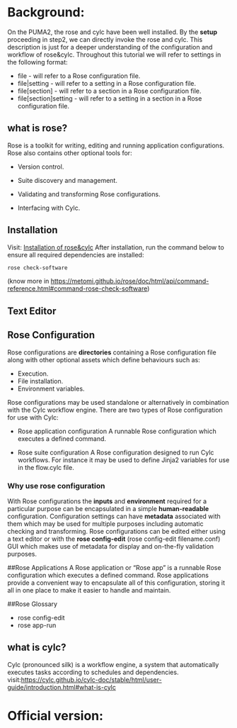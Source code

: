 # **Background:**  
On the PUMA2, the rose and cylc have been well installed. By the **setup** proceeding in step2, we can directly invoke the rose and cylc. This description is just for a deeper understanding of the configuration and workflow of rose&cylc.
Throughout this tutorial we will refer to settings in the following format:
- file - will refer to a Rose configuration file.
- file|setting - will refer to a setting in a Rose configuration file.
- file[section] - will refer to a section in a Rose configuration file.
- file[section]setting - will refer to a setting in a section in a Rose configuration file.

## what is rose?
Rose is a toolkit for writing, editing and running application configurations.
Rose also contains other optional tools for:

- Version control.

- Suite discovery and management.

- Validating and transforming Rose configurations.

- Interfacing with Cylc.  
    
## Installation
Visit: [Installation of rose&cylc](https://metomi.github.io/rose/doc/html/tutorial/rose/index.html)
After installation, run the command below to ensure all required dependencies are installed:
```bash
rose check-software
```
(know more in https://metomi.github.io/rose/doc/html/api/command-reference.html#command-rose-check-software)
## Text Editor
## Rose Configuration
Rose configurations are **directories** containing a Rose configuration file along with other optional assets which define behaviours such as:
- Execution.
- File installation.
- Environment variables.

Rose configurations may be used standalone or alternatively in combination with the Cylc workflow engine. There are two types of Rose configuration for use with Cylc:

- Rose application configuration
A runnable Rose configuration which executes a defined command.

- Rose suite configuration
A Rose configuration designed to run Cylc workflows. For instance it may be used to define Jinja2 variables for use in the flow.cylc file.

### Why use rose configuration
With Rose configurations the **inputs** and **environment** required for a particular purpose can be encapsulated in a simple **human-readable** configuration.
Configuration settings can have **metadata** associated with them which may be used for multiple purposes including automatic checking and transforming.
Rose configurations can be edited either using a text editor or with the **rose config-edit** (rose config-edit filename.conf) GUI which makes use of metadata for display and on-the-fly validation purposes.

##Rose Applications
A Rose application or “Rose app” is a runnable Rose configuration which executes a defined command.
Rose applications provide a convenient way to encapsulate all of this configuration, storing it all in one place to make it easier to handle and maintain.

##Rose Glossary
- rose config-edit
- rose app-run





## what is cylc?  
Cylc (pronounced silk) is a workflow engine, a system that automatically executes tasks according to schedules and dependencies.
visit:https://cylc.github.io/cylc-doc/stable/html/user-guide/introduction.html#what-is-cylc

# **Official version:**  

